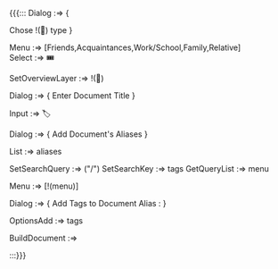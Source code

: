 {{{:::
Dialog :=> {

Chose !(🎫) type 
}

Menu :=> [Friends,Acquaintances,Work/School,Family,Relative]  
Select :=> 🎟️

SetOverviewLayer :=> !(🎫)

Dialog :=> {
Enter Document Title 
}

Input :=> 🏷️

Dialog :=> {
Add Document's Aliases
}

List :=> aliases

SetSearchQuery :=> ("/")
SetSearchKey :=> tags
GetQueryList :=> menu

Menu :=> [!(menu)]

Dialog :=> {
Add Tags to Document
Alias : 
}

OptionsAdd :=> tags


BuildDocument :=>

:::}}}

